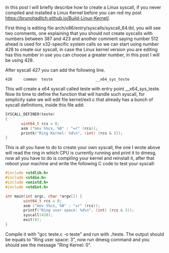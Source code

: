 In this post I will briefly describe how to create a Linux syscall, if you never compiled and installed a Linux Kernel before you
can red my post https://brunohadlich.github.io/Build-Linux-Kernel/.

First thing is editing file arch/x86/entry/syscalls/syscall_64.tbl, you will see two comments, one explaining that you should not
create syscalls with numbers between 387 and 423 and another comment saying number 512 ahead is used for x32-specific system
calls so we can start using number 428 to create our syscall, in case the Linux kernel version you are editing has this number in
use you can choose a greater number, in this post I will be using 428.

After syscall 427 you can add the following line.

```text
428     common  teste                   __x64_sys_teste
```

This will create a x64 syscall called teste with entry point __x64_sys_teste. Now its time to define the function that will
handle such syscall, for simplicity sake we will edit file kernel/exit.c that already has a bunch of syscall definitions, inside
this file add:

```C
SYSCALL_DEFINE0(teste)
{
       uint64_t rcs = 0;
       asm ("mov %%cs, %0" : "=r" (rcs));
       printk("Ring Kernel: %d\n", (int) (rcs & 3));
}
```

This is all you have to do to create your own syscall, the one I wrote above will read the ring in which CPU is currently running
and print it to dmesg, now all you have to do is compiling your kernel and reinstall it, after that reboot your machine and write
the following C code to test your syscall:

```C
#include <stdlib.h>
#include <stdio.h>
#include <unistd.h>
#include <stdint.h>

int main(int argc, char *argv[]) {
        uint64_t rcs = 0;
        asm ("mov %%cs, %0" : "=r" (rcs));
        printf("Ring user space: %d\n", (int) (rcs & 3));
        syscall(428);
        exit(0);
}
```

Compile it with "gcc teste.c -o teste" and run with ./teste. The output should be equals to "Ring user space: 3", now run dmesg
command and you should see the message "Ring Kernel: 0".
